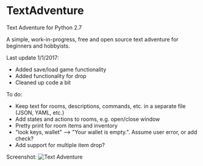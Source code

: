 # TextAdventure

Text Adventure for Python 2.7

A simple, work-in-progress, free and open source text adventure for beginners and hobbyists.

Last update 1/1/2017:
- Added save/load game functionality
- Added functionality for drop
- Cleaned up code a bit


To do:
- Keep text for rooms, descriptions, commands, etc. in a separate file (JSON, YAML, etc.)
- Add states and actions to rooms, e.g. open/close window
- Pretty print for room items and inventory
- "look keys, wallet" --> "Your wallet is empty.". Assume user error, or add check?
- Add support for multiple item drop?


Screenshot:
![Text Adventure](http://i.imgur.com/uAAv4Gb.png)

